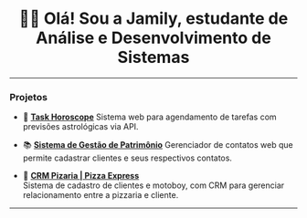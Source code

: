 <div align="center">

# 👩‍💻 Olá! Sou a Jamily, estudante de Análise e Desenvolvimento de Sistemas

</div>

---

### Projetos 

- 🔮 [**Task Horoscope**]([https://github.com/JamilyB/task-horoscope](https://github.com/JamilyB/system-task-horoscope.git))  
  Sistema web para agendamento de tarefas com previsões astrológicas via API.

- 📚 [**Sistema de Gestão de Patrimônio**]([https://github.com/JamilyB/sistema-patrimonio](https://github.com/JamilyB/agenda-contatos-clientes.git))  
  Gerenciador de contatos web que permite cadastrar clientes e seus respectivos contatos.
  
- 🏡 [**CRM Pizaria | Pizza Express**](##)  
  Sistema de cadastro de clientes e motoboy, com CRM para gerenciar relacionamento entre a pizzaria e cliente.

---


